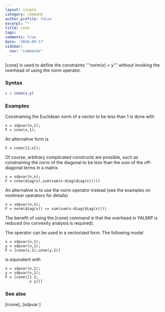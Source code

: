 ```yaml
---
layout: single
category: command
author_profile: false
excerpt: ""
title: cone
tags:
comments: true
date: '2016-09-17'
sidebar:
  nav: "commands"
---
```


[cone] is used to define the constraints '''norm(x) < y''' without invoking the overhead of using the norm operator.


### Syntax

````matlab
c = cone(x,y)
````

### Examples

Constraining the Euclidean norm of a vector to be less than 1 is done with
````matlabb
x = sdpvar(n,1);
F = cone(x,1);
````

An alternative form is
````matlabb
F = cone([1;x]);
````

Of course, arbitrary complicated constructs are possible, such as constraining the norm of the diagonal to be less than the sum of the off-diagonal terms in a matrix.
````matlabb
x = sdpvar(n,n);
F = cone(diag(x),sum(sum(x-diag(diag(x)))))
````

An alternative is to use the norm operator instead (see the examples on nonlinear operators for details)
````matlabb
x = sdpvar(n,n);
F = norm(diag(x)) <= sum(sum(x-diag(diag(x))))
````

The benefit of using the [cone] command is that the overhead in YALMIP is reduced (no convexity analysis is required).

The operator can be used in a vectorized form. The following model
````matlabb
x = sdpvar(n,1);
y = sdpvar(n,1);
F = [cone(x,1),cone(y,2)]
````

is equivalent with
````matlabb
x = sdpvar(n,1);
y = sdpvar(n,1);
F = [cone([1 2;
           x y])]
````


### See also
[rcone], [sdpvar ]
